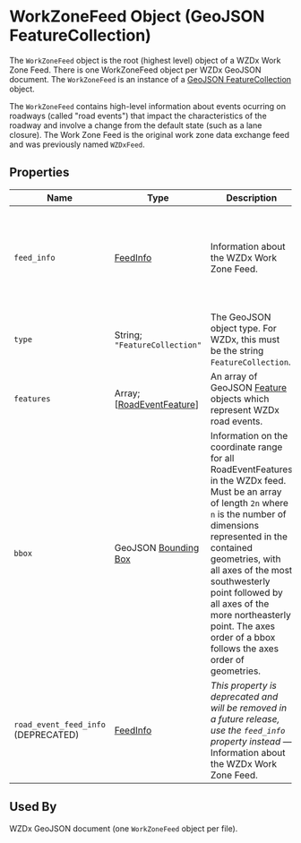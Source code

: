# WorkZoneFeed Object (GeoJSON FeatureCollection)
The `WorkZoneFeed` object is the root (highest level) object of a WZDx Work Zone Feed. There is one WorkZoneFeed object per WZDx GeoJSON document. The `WorkZoneFeed` is an instance of a [GeoJSON FeatureCollection](https://tools.ietf.org/html/rfc7946#section-3.3) object.

The `WorkZoneFeed` contains high-level information about events ocurring on roadways (called "road events") that impact the characteristics of the roadway and involve a change from the default state (such as a lane closure). The Work Zone Feed is the original work zone data exchange feed and was previously named `WZDxFeed`.

## Properties
Name | Type | Description | Conformance | Notes
--- | --- | --- | --- | ---
`feed_info` | [FeedInfo](/spec-content/objects/FeedInfo.md) | Information about the WZDx Work Zone Feed. | Conditional; required if `road_event_feed_info` is not provided. | This is a WZDx-specific [foreign member](https://tools.ietf.org/html/rfc7946#section-6.1) and is not part of the GeoJSON specification.
`type` | String; `"FeatureCollection"` | The GeoJSON object type. For WZDx, this must be the string `FeatureCollection`. | Required | This is a GeoJSON property.
`features` | Array; \[[RoadEventFeature](/spec-content/objects/RoadEventFeature.md)\] | An array of GeoJSON [Feature](https://tools.ietf.org/html/rfc7946#section-3.2) objects which represent WZDx road events. | Required |
`bbox` | GeoJSON [Bounding Box](https://tools.ietf.org/html/rfc7946#section-5) | Information on the coordinate range for all RoadEventFeatures in the WZDx feed. Must be an array of length `2n` where `n` is the number of dimensions represented in the contained geometries, with all axes of the most southwesterly point followed by all axes of the more northeasterly point.  The axes order of a bbox follows the axes order of geometries. | Optional | This is a GeoJSON property.
`road_event_feed_info` (DEPRECATED) | [FeedInfo](/spec-content/objects/FeedInfo.md) | *This property is deprecated and will be removed in a future release, use the `feed_info` property instead* — Information about the WZDx Work Zone Feed. | Conditional; required if `feed_info` is not provided. | This is a WZDx-specific [foreign member](https://tools.ietf.org/html/rfc7946#section-6.1) and is not part of the GeoJSON specification.

## Used By
WZDx GeoJSON document (one `WorkZoneFeed` object per file).
